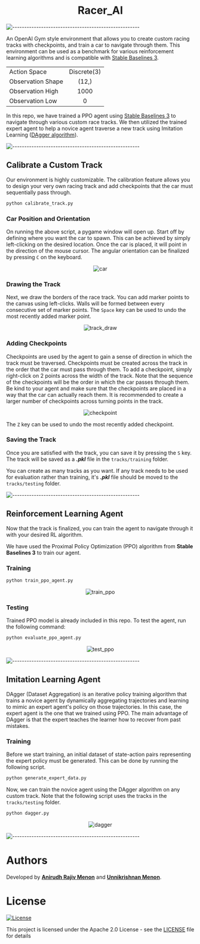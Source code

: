 <div align="center">
<h1> Racer_AI </h1>
</div>

![-----------------------------------------------------](https://raw.githubusercontent.com/andreasbm/readme/master/assets/lines/aqua.png)

An OpenAI Gym style environment that allows you to create custom racing tracks with checkpoints, and train a car to navigate through them. This environment can be used as a benchmark for various reinforcement learning algorithms and is compatible with [Stable Baselines 3](https://github.com/DLR-RM/stable-baselines3).

<div align="center">

|    |    |
|----------|:-------------:|
| Action Space |  Discrete(3) |
| Observation Shape | (12,) |
| Observation High | 1000 |
| Observation Low | 0 |

</div>

In this repo, we have trained a PPO agent using [Stable Baselines 3](https://github.com/DLR-RM/stable-baselines3) to navigate through various custom race tracks. We then utilized the trained expert agent to help a novice agent traverse a new track using Imitation Learning ([DAgger algorithm](https://www.ri.cmu.edu/pub_files/2011/4/Ross-AISTATS11-NoRegret.pdf)). 

![-----------------------------------------------------](https://raw.githubusercontent.com/andreasbm/readme/master/assets/lines/aqua.png)

## Calibrate a Custom Track

Our environment is highly customizable. The calibration feature allows you to design your very own racing track and add checkpoints that the car must sequentially pass through. 

```bash
python calibrate_track.py
```

### Car Position and Orientation

On running the above script, a pygame window will open up. Start off by defining where you want the car to spawn. This can be achieved by simply left-clicking on the desired location. Once the car is placed, it will point in the direction of the mouse cursor. The angular orientation can be finalized by pressing ```C``` on the keyboard.

<div align="center">

![car](https://user-images.githubusercontent.com/36446402/193001124-2866bda4-4688-4468-8638-33222fb36643.gif)

</div>

### Drawing the Track

Next, we draw the borders of the race track. You can add marker points to the canvas using left-clicks. Walls will be formed between every consecutive set of marker points. The ```Space``` key can be used to undo the most recently added marker point.

<div align="center">

![track_draw](https://user-images.githubusercontent.com/36446402/193001203-e96f68f9-cc4d-4e03-b7d6-b7520372518f.gif)

</div>

### Adding Checkpoints

Checkpoints are used by the agent to gain a sense of direction in which the track must be traversed. Checkpoints must be created across the track in the order that the car must pass through them. To add a checkpoint, simply right-click on 2 points across the width of the track. Note that the sequence of the checkpoints will be the order in which the car passes through them. Be kind to your agent and make sure that the checkpoints are placed in a way that the car can actually reach them. It is recommended to create a larger number of checkpoints across turning points in the track.

<div align="center">

![checkpoint](https://user-images.githubusercontent.com/36446402/193001287-50996dd1-98f4-4b90-81d1-71ce7e3e3585.gif)

</div>

The ```Z``` key can be used to undo the most recently added checkpoint.

### Saving the Track

Once you are satisfied with the track, you can save it by pressing the ```S``` key. The track will be saved as a <b><i>.pkl</i></b> file in the ```tracks/training``` folder.

You can create as many tracks as you want. If any track needs to be used for evaluation rather than training, it's <b><i>.pkl</i></b> file should be moved to the ```tracks/testing``` folder.

![-----------------------------------------------------](https://raw.githubusercontent.com/andreasbm/readme/master/assets/lines/aqua.png)

## Reinforcement Learning Agent

Now that the track is finalized, you can train the agent to navigate through it with your desired RL algorithm. 

We have used the Proximal Policy Optimization (PPO) algorithm from <b>Stable Baselines 3</b> to train our agent. 


### Training

```bash
python train_ppo_agent.py
```

<div align="center">

![train_ppo](https://user-images.githubusercontent.com/36446402/193001414-412087be-4e2d-4e0d-8bc1-a97b6d5728ce.gif)

</div>

### Testing

Trained PPO model is already included in this repo. To test the agent, run the following command:


```bash
python evaluate_ppo_agent.py
```

<div align="center">

![test_ppo](https://user-images.githubusercontent.com/36446402/193001470-5715eadb-6d1d-4699-9de0-5a25aa1233fd.gif)

</div>

![-----------------------------------------------------](https://raw.githubusercontent.com/andreasbm/readme/master/assets/lines/aqua.png)

## Imitation Learning Agent


DAgger (Dataset Aggregation) is an iterative policy training algorithm that trains a novice agent by dynamically aggregating trajectories and learning to mimic an expert agent's policy on those trajectories. In this case, the expert agent is the one that we trained using PPO. The main advantage of DAgger is that the expert teaches the learner how to recover from past mistakes.

### Training
Before we start training, an initial dataset of state-action pairs representing the expert policy must be generated. This can be done by running the following script.

```bash
python generate_expert_data.py
```

Now, we can train the novice agent using the DAgger algorithm on any custom track. Note that the following script uses the tracks in the ```tracks/testing``` folder.

```bash
python dagger.py
```

<div align="center">

![dagger](https://user-images.githubusercontent.com/36446402/193001554-629475f6-eb28-4f28-9068-925c2e523f9e.gif)

</div>

![-----------------------------------------------------](https://raw.githubusercontent.com/andreasbm/readme/master/assets/lines/aqua.png)

# Authors
Developed by [**Anirudh Rajiv Menon**](https://github.com/axe76) and [**Unnikrishnan Menon**](https://github.com/7enTropy7).

# License
[![License](https://img.shields.io/badge/License-Apache_2.0-blue.svg)](LICENSE)

This project is licensed under the Apache 2.0 License - see the [LICENSE](LICENSE) file for details